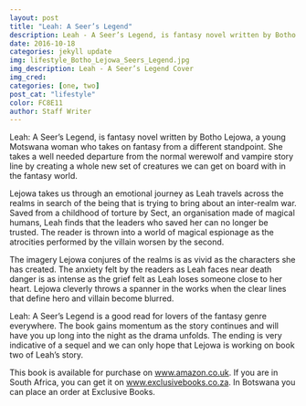 ```yaml
---
layout: post
title: "Leah: A Seer’s Legend"
description: Leah - A Seer’s Legend, is fantasy novel written by Botho Lejowa, a young Motswana woman who takes on fantasy from a different standpoint. She takes a well needed departure from the normal werewolf and vampire story line by creating a whole new set of creatures we can get on board with in the fantasy world.  
date: 2016-10-18
categories: jekyll update
img: lifestyle_Botho_Lejowa_Seers_Legend.jpg
img_description: Leah - A Seer’s Legend Cover
img_cred:
categories: [one, two]
post_cat: "lifestyle"
color: FC8E11
author: Staff Writer
---
```

Leah: A Seer’s Legend, is fantasy novel written by Botho Lejowa, a young Motswana woman who takes on fantasy from a different standpoint. She takes a well needed departure from the normal werewolf and vampire story line by creating a whole new set of creatures we can get on board with in the fantasy world.  

Lejowa takes us through an emotional journey as Leah travels across the realms in search of the being that is trying to bring about an inter-realm war. Saved from a childhood of torture by Sect, an organisation made of magical humans, Leah finds that the leaders who saved her can no longer be trusted. The reader is thrown into a world of magical espionage as the atrocities performed by the villain worsen by the second. 

The imagery Lejowa conjures of the realms is as vivid as the characters she has created. The anxiety felt by the readers as Leah faces near death danger is as intense as the grief felt as Leah loses someone close to her heart. Lejowa cleverly throws a spanner in the works when the clear lines that define hero and villain become blurred.

Leah: A Seer’s Legend is a good read for lovers of the fantasy genre everywhere. The book gains momentum as the story continues and will have you up long into the night as the drama unfolds. The ending is very indicative of a sequel and we can only hope that Lejowa is working on book two of Leah’s story.

This book is available for purchase on www.amazon.co.uk. If you are in South Africa, you can get it on www.exclusivebooks.co.za. In Botswana you can place an order at Exclusive Books. 